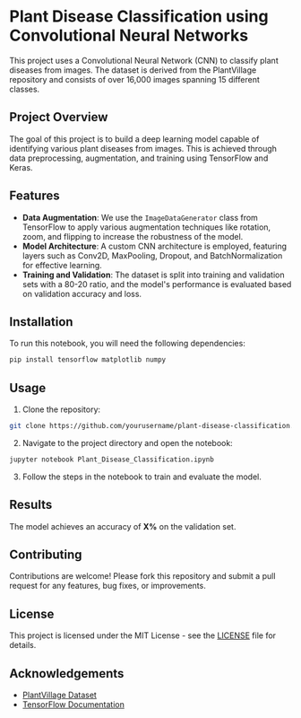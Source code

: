 
# Plant Disease Classification using Convolutional Neural Networks

This project uses a Convolutional Neural Network (CNN) to classify plant diseases from images. The dataset is derived from the PlantVillage repository and consists of over 16,000 images spanning 15 different classes.

## Project Overview

The goal of this project is to build a deep learning model capable of identifying various plant diseases from images. This is achieved through data preprocessing, augmentation, and training using TensorFlow and Keras.

## Features

- **Data Augmentation**: We use the `ImageDataGenerator` class from TensorFlow to apply various augmentation techniques like rotation, zoom, and flipping to increase the robustness of the model.
- **Model Architecture**: A custom CNN architecture is employed, featuring layers such as Conv2D, MaxPooling, Dropout, and BatchNormalization for effective learning.
- **Training and Validation**: The dataset is split into training and validation sets with a 80-20 ratio, and the model's performance is evaluated based on validation accuracy and loss.

## Installation

To run this notebook, you will need the following dependencies:

```bash
pip install tensorflow matplotlib numpy
```

## Usage

1. Clone the repository:

```bash
git clone https://github.com/yourusername/plant-disease-classification.git
```

2. Navigate to the project directory and open the notebook:

```bash
jupyter notebook Plant_Disease_Classification.ipynb
```

3. Follow the steps in the notebook to train and evaluate the model.

## Results

The model achieves an accuracy of **X%** on the validation set. 

## Contributing

Contributions are welcome! Please fork this repository and submit a pull request for any features, bug fixes, or improvements.

## License

This project is licensed under the MIT License - see the [LICENSE](LICENSE) file for details.

## Acknowledgements

- [PlantVillage Dataset](https://plantvillage.psu.edu/)
- [TensorFlow Documentation](https://www.tensorflow.org/)
